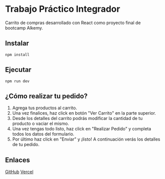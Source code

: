 # Trabajo Práctico Integrador
Carrito de compras desarrollado con React como proyecto final de bootcamp Alkemy.

## Instalar
```
npm install
```

## Ejecutar
```
npm run dev
```

## ¿Cómo realizar tu pedido?

1) Agrega tus productos al carrito.
2) Una vez finalices, haz click en botón "Ver Carrito" en la parte superior.
3) Desde los detalles del carrito podrás modificar la cantidad de tu producto o vaciar el mismo.
4) Una vez tengas todo listo, haz click en "Realizar Pedido" y completa todos los datos del formulario.
5) Por último haz click en "Enviar" y ¡listo! A continuación verás los detalles de tu pedido.


## Enlaces

[GitHub](https://github.com/AndreNuez/tp-integrador-Alkemy)
[Vercel]()